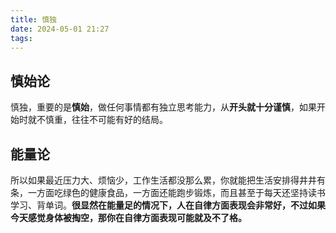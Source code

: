 ```yaml
---
title: 慎独
date: 2024-05-01 21:27
tags:
---
```

## 慎始论

慎独，重要的是**慎始**，做任何事情都有独立思考能力，从**开头就十分谨慎**，如果开始时就不慎重，往往不可能有好的结局。
## 能量论

所以如果最近压力大、烦恼少，工作生活都没那么累，你就能把生活安排得井井有条，一方面吃绿色的健康食品，一方面还能跑步锻炼，而且甚至于每天还坚持读书学习、背单词。**很显然在能量足的情况下，人在自律方面表现会非常好，不过如果今天感觉身体被掏空，那你在自律方面表现可能就及不了格。**
